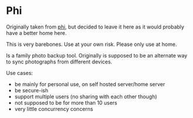 # Phi

Originally taken from [phi](https://github.com/psyomn/phi), but decided
to leave it here as it would probably have a better home here.

This is very barebones. Use at your own risk. Please only use at home.

Is a family photo backup tool. Originally is supposed to be an
alternate way to sync photographs from different devices.

Use cases:
- be mainly for personal use, on self hosted server/home server
- be secure-ish
- support multiple users (no sharing with each other though)
- not supposed to be for more than 10 users
- very little concurrency concerns
